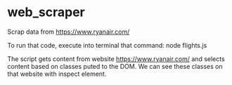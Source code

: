 # web_scraper
Scrap data from https://www.ryanair.com/

To run that code, execute into terminal that command:
node flights.js

The script gets content from website https://www.ryanair.com/ 
and selects content based on classes puted to the DOM. 
We can see these classes on that website with inspect element.
